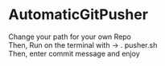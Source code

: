 # AutomaticGitPusher

Change your path for your own Repo<br>
Then, Run on the terminal with ->  . pusher.sh<br>
Then, enter commit message and enjoy<br>
